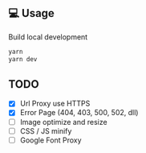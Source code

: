## 💻 Usage

Build local development

```bash
yarn
yarn dev
```

## TODO

- [x] Url Proxy use HTTPS
- [x] Error Page (404, 403, 500, 502, dll)
- [ ] Image optimize and resize
- [ ] CSS / JS minify
- [ ] Google Font Proxy
